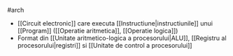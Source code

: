 #arch 
- [[Circuit electronic]] care executa [[Instructiune|instructiunile]] unui [[Program]] ([[Operatie aritmetica]], [[Operatie logica]])
- Format din [[Unitate aritmetico-logica a procesorului|ALU]], [[Registru al procesorului|registri]] si [[Unitate de control a procesorului]]